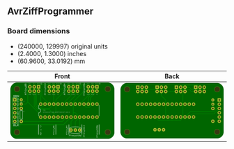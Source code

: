 ## AvrZiffProgrammer 


### Board dimensions

* (240000, 129997) original units
* (2.4000, 1.3000) inches
* (60.9600, 33.0192) mm



| Front | Back |
| --- | --- |
| ![Front](AvrZiffProgrammer.png) | ![Back](AvrZiffProgrammer_back.png) |


